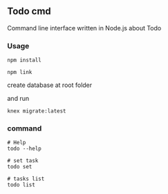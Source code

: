 ## Todo cmd
Command line interface written in Node.js about Todo

### Usage

```
npm install

npm link

```
create database at root folder 

and run 

```
knex migrate:latest
```


### command

```
# Help
todo --help

# set task
todo set

# tasks list
todo list
```